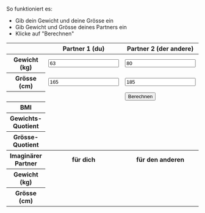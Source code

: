 So funktioniert es:

* Gib dein Gewicht und deine Grösse ein
* Gib Gewicht und Grösse deines Partners ein
* Klicke auf "Berechnen"

<table class="table table-striped partner1">
<thead>
  <th></th>
  <th>Partner 1 (du)</th>
  <th>Partner 2 (der andere)</th>
</thead>
<tbody>
  <tr>
    <th>Gewicht (kg)</th>
    <td class=""><input id="partner1Weight" type="number" value="63" /></td>
    <td class=""><input id="partner2Weight" type="number" value="80" /></td>
  </tr>
  <tr>
    <th>Grösse (cm)</th>
    <td class=""><input id="partner1Height" type="number" value="165" /></td>
    <td class=""><input id="partner2Height" type="number" value="185" /></td>
  </tr>
  <tr>
    <th></th>
    <td class=""></td>
    <td class=""><button onclick="calculate()" class="btn btn-primary float-right">Berechnen</button></td>
  </tr>
  <tr>
    <th>BMI</th>
    <td class="partner1 original bmi"></td>
    <td class="partner2 original bmi"></td>
  </tr>
  <tr>
    <th>Gewichts-Quotient</th>
    <td class="partner1 original weight-quotient"></td>
    <td class="partner2 original weight-quotient"></td>
  </tr>
  <tr>
    <th>Grösse-Quotient</th>
    <td class="partner1 original height-quotient"></td>
    <td class="partner2 original height-quotient"></td>
  </tr>
  <tr>
    <th>Imaginärer Partner</th>
    <th class="partner1 reverse">für dich</th>
    <th class="partner2 reverse">für den anderen</th>
  </tr>
  <tr>
    <th>Gewicht (kg)</th>
    <td class="partner1 reverse weight"></td>
    <td class="partner2 reverse weight"></td>
  </tr>
  <tr>
    <th>Grösse (cm)</th>
    <td class="partner1 reverse height"></td>
    <td class="partner2 reverse height"></td>
  </tr>
</tbody>
</table>

<div id="fazit-box" style="display:none;">
<p><strong>Fazit Partner 1</strong><br />Dein Partner wäre <span class="partner1 reverse weight"></span> kg schwer und wäre <span class="partner1 reverse height"></span> m gross, wenn man dieselben körperlichen Verhältnisse annimmt wie zwischen dir und Partner 2.
</p><p>
<strong>Fazit Partner 2</strong><br />Dein Partner wäre <span class="partner2 reverse weight"></span> kg schwer und wäre <span class="partner2 reverse height"></span> m gross, wenn man dieselben körperlichen Verhältnisse annimmt wie zwischen dir und Partner 1.
</p>
</div>

